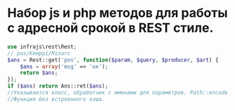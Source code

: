 # Набор js и php методов для работы с адресной срокой в REST стиле.


```php
use infrajs\rest\Rest;
// pos/Kemppi/Minarc
$ans = Rest::get('pos', function($param, $query, $producer, $art) {
	$ans = array('msg' => 'ок');
	return $ans;
}); 
if ($ans) return Ans::ret($ans);
//Указывается класс, обработчик c именами для параметров. Path::encode всех параметров, массив с условиями для кэша
//Функция без встроенного кэша.
```
